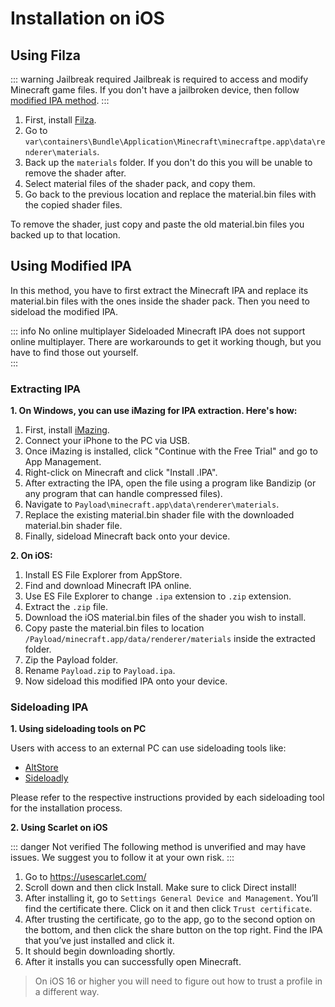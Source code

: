 # Installation on iOS

## Using Filza

::: warning Jailbreak required
Jailbreak is required to access and modify Minecraft game files. If you don't have a jailbroken device, then follow [modified IPA method](#using-modified-ipa).
:::

<YTEmbed url="https://www.youtube.com/embed/WS_xEI4xOJ4?si=rndA8K0Ss8i2Lg9I&amp;start=150" aspect="1.78"/>

1. First, install [Filza](https://filzadownload.com/). 
2. Go to `var\containers\Bundle\Application\Minecraft\minecraftpe.app\data\renderer\materials`.
3. Back up the `materials` folder. If you don't do this you will be unable to remove the shader after.
4. Select material files of the shader pack, and copy them.
5. Go back to the previous location and replace the material.bin files with the copied shader files.

To remove the shader, just copy and paste the old material.bin files you backed up to that location.

## Using Modified IPA

In this method, you have to first extract the Minecraft IPA and replace its material.bin files with the ones inside the shader pack. Then you need to sideload the modified IPA. 

::: info No online multiplayer
Sideloaded Minecraft IPA does not support online multiplayer. There are workarounds to get it working though, but you have to find those out yourself.  
:::

### Extracting IPA

**1. On Windows, you can use iMazing for IPA extraction. Here's how:**
1. First, install [iMazing](https://imazing.com/?gad=1&gclid=Cj0KCQjwoK2mBhDzARIsADGbjeoNt1rkkKWWJVaawEFnsUmV3QjthBa3UjxAL7h_cefyqWyxDuxRis8aAvGIEALw_wcB).
2. Connect your iPhone to the PC via USB.
3. Once iMazing is installed, click "Continue with the Free Trial" and go to App Management.
4. Right-click on Minecraft and click "Install .IPA".
5. After extracting the IPA, open the file using a program like Bandizip (or any program that can handle compressed files).
6. Navigate to `Payload\minecraft.app\data\renderer\materials`.
7. Replace the existing material.bin shader file with the downloaded material.bin shader file.
8. Finally, sideload Minecraft back onto your device.

**2. On iOS:**
1. Install ES File Explorer from AppStore.
2. Find and download Minecraft IPA online.
3. Use ES File Explorer to change `.ipa` extension to `.zip` extension.
4. Extract the `.zip` file.
5. Download the iOS material.bin files of the shader you wish to install.
6. Copy paste the material.bin files to location `/Payload/minecraft.app/data/renderer/materials` inside the extracted folder.
7. Zip the Payload folder.
8. Rename `Payload.zip` to `Payload.ipa`.
9. Now sideload this modified IPA onto your device.

### Sideloading IPA

**1. Using sideloading tools on PC**  

Users with access to an external PC can use sideloading tools like:
* [AltStore](https://altstore.io)
* [Sideloadly](https://sideloadly.io)

Please refer to the respective instructions provided by each sideloading tool for the installation process.

**2. Using Scarlet on iOS**  

::: danger Not verified
The following method is unverified and may have issues. We suggest you to follow it at your own risk.
:::

1. Go to https://usescarlet.com/
2. Scroll down and then click Install. Make sure to click Direct install!
3. After installing it, go to `Settings General Device and Management`. You’ll find the certificate there. Click on it and then click `Trust certificate`.
4. After trusting the certificate, go to the app, go to the second option on the bottom, and then click the share button on the top right. Find the IPA that you’ve just installed and click it. 
5. It should begin downloading shortly.
6. After it installs you can successfully open Minecraft.

> On iOS 16 or higher you will need to figure out how to trust a profile in a different way.
